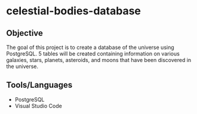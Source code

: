 # celestial-bodies-database

## Objective
The goal of this project is to create a database of the universe using PostgreSQL.  5 tables will be created containing information on various galaxies, stars, planets, asteroids, and moons that have been discovered in the universe.

## Tools/Languages
- PostgreSQL
- Visual Studio Code


